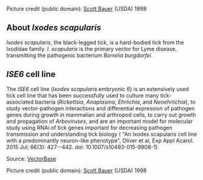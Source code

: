 Picture credit (public domain): [Scott
Bauer](http://commons.wikimedia.org/wiki/File:Adult_deer_tick.jpg)
(USDA) 1998

About *Ixodes scapularis*
-------------------------

*Ixodes scapularis*, the black-legged tick, is a hard-bodied tick from
the Ixodidae family. *I. scapularis* is the primary vector for Lyme
disease, transmitting the pathogenic bacterium *Borrelia burgdorfei*.

*ISE6* cell line
----------------

The *ISE6* cell line (*Ixodes scapularis* embryonic 6) is an extensively
used tick cell line that has been successfully used to culture many
tick-associated bacteria (*Rickettsia*, *Anaplasma*, *Ehrlichia*, and
*Neoehrlichia*), to study vector-pathogen interactions and differential
expression of pathogen genes during growth in mammalian and arthropod
cells, to carry out growth and propagation of *Arboviruses*, and are an
important model for molecular study using RNAi of tick genes important
for decreasing pathogen transmission and understanding tick biology (
"An Ixodes scapularis cell line with a predominantly neuron-like
phenotype", Oliver et al, Exp Appl Acarol. 2015 Jul; 66(3): 427--442.
doi: 10.1007/s10493-015-9908-1).

Source:
[VectorBase](https://veupathdb.org/veupathdb/app/search/dataset/AllDatasets/result?filterTerm=GCA_002892825.2)

Picture credit (public domain): [Scott
Bauer](http://commons.wikimedia.org/wiki/File:Adult_deer_tick.jpg)
(USDA) 1998
